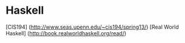 # Haskell

[CIS194] (http://www.seas.upenn.edu/~cis194/spring13/)
[Real World Haskell] (http://book.realworldhaskell.org/read/)





